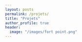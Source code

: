 ```yaml
---
layout: posts
permalink: /projets/
title: "Projets"
author_profile: true
header:
  image: "/images/fort point.png"
---
```



